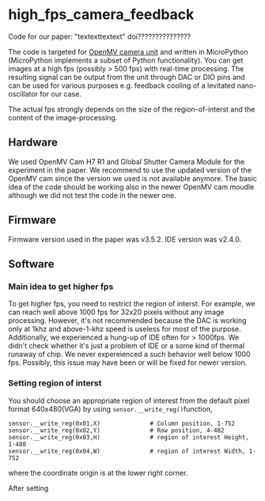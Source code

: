 # high_fps_camera_feedback
Code for our paper: "textexttextext" doi???????????????

The code is targeted for [OpenMV camera unit](https://openmv.io/) and written in MicroPython (MicroPython implements a subset of Python functionality). You can get images at a high fps (possibly > 500 fps) with real-time processing. The resulting signal can be output from the unit through DAC or DIO pins and can be used for various purposes e.g. feedback cooling of a levitated nano-oscillator for our case.

The actual fps strongly depends on the size of the region-of-interst and the content of the image-processing.

## Hardware
We used OpenMV Cam H7 R1 and Global Shutter Camera Module for the experiment in the paper. We recommend to use the updated version of the OpenMV cam since the version we used is not available anymore. The basic idea of the code should be working also in the newer OpenMV cam moudle although we did not test the code in the newer one.

## Firmware
Firmware version used in the paper was v3.5.2. IDE version was v2.4.0.

## Software
### Main idea to get higher fps
To get higher fps, you need to restrict the region of interst. For example, we can reach well above 1000 fps for 32x20 pixels without any image processing. However, it's not recommended because the DAC is working only at 1khz and above-1-khz speed is useless for most of the purpose. Additionally, we experienced a hung-up of IDE often for > 1000fps. We didn't check whether it's just a problem of IDE or a some kind of thermal runaway of chip. We never expereienced a such behavior well below 1000 fps. Possibly, this issue may have been or will be fixed for newer version.

### Setting region of interst
You should choose an appropriate region of interest from the default pixel format 640x480(VGA) by using `sensor.__write_reg()`function,
~~~
sensor.__write_reg(0x01,X)              # Column position, 1-752
sensor.__write_reg(0x02,Y)              # Row position, 4-482
sensor.__write_reg(0x03,H)              # region of interest Height, 1-480
sensor.__write_reg(0x04,W)              # region of interest Width, 1-752
~~~
where the coordinate origin is at the lower right corner.

After setting 
